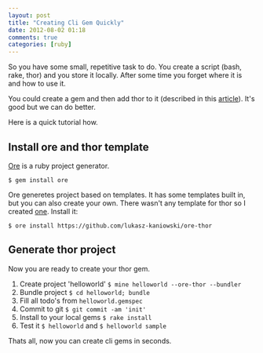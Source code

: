 ```yaml
---
layout: post
title: "Creating Cli Gem Quickly"
date: 2012-08-02 01:18
comments: true
categories: [ruby]
---
```


So you have some small, repetitive task to do. You create a script (bash, rake, thor) and you store it locally. After some time you forget where
it is and how to use it.

You could create a gem  and then add thor to it (described in this [article][1]). It's good but we can do better.

Here is a quick tutorial how.

## Install ore and thor template

[Ore][2] is a ruby project generator.

`$ gem install ore`

Ore generetes project based on templates. It has some templates built in, but you can also create your own.
There wasn't any template for thor so I created [one][3]. Install it:

`$ ore install https://github.com/lukasz-kaniowski/ore-thor`

## Generate thor project

Now you are ready to create your thor gem.

1. Create project 'helloworld' `$ mine helloworld --ore-thor --bundler`
2. Bundle project `$ cd helloworld; bundle`
3. Fill all todo's from `helloworld.gemspec`
4. Commit to git `$ git commit -am 'init' `
5. Install to your local gems `$ rake install`
6. Test it `$ helloworld` and `$ helloworld sample`

Thats all, now you can create cli gems in seconds.


[1]: http://chrisparai.so/creating-a-gem-from-a-thor-applicaton/ "Creating a Gem From a Thor Applicaton"
[2]: https://github.com/ruby-ore/ore
[3]: https://github.com/lukasz-kaniowski/ore-thor



